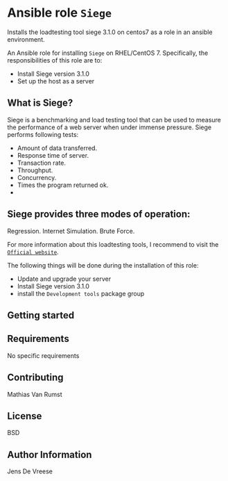 # Ansible role `Siege`
Installs the loadtesting tool siege 3.1.0 on centos7 as a role in an ansible environment.

An Ansible role for installing `Siege` on RHEL/CentOS 7. Specifically, the responsibilities of this role are to:

- Install Siege version 3.1.0
- Set up the host as a server

## What is Siege?
Siege is a benchmarking and load testing tool that can be used to measure the performance of a web server when under immense pressure. Siege performs following tests:
- Amount of data transferred.
- Response time of server.
- Transaction rate.
- Throughput.
- Concurrency.
- Times the program returned ok.
- 
## Siege provides three modes of operation:

Regression.
Internet Simulation.
Brute Force.

For more information about this loadtesting tools, I recommend to visit the [`Official website`](https://www.joedog.org/siege-home/).

The following things will be done during the installation of this role:
- Update and upgrade your server
- Install Siege version 3.1.0
- install the `Development tools` package group

## Getting started


## Requirements

No specific requirements

## Contributing

Mathias Van Rumst


## License

BSD

## Author Information

Jens De Vreese
